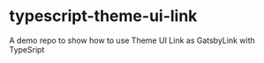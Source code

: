 # typescript-theme-ui-link
A demo repo to show how to use Theme UI Link as GatsbyLink with TypeSript
